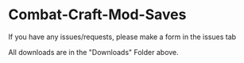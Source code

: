# Combat-Craft-Mod-Saves
If you have any issues/requests, please make a form in the issues tab

All downloads are in the "Downloads" Folder above.
